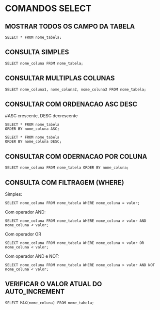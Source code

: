 # COMANDOS SELECT

## MOSTRAR TODOS OS CAMPO DA TABELA

```
SELECT * FROM nome_tabela;
```

## CONSULTA SIMPLES

```
SELECT nome_coluna FROM nome_tabela;
```

## CONSULTAR MULTIPLAS COLUNAS

```
SELECT nome_coluna1, nome_coluna2, nome_coluna3 FROM nome_tabela;
```

## CONSULTAR COM ORDENACAO ASC DESC


\#ASC crescente, DESC decrescente

```
SELECT * FROM nome_tabela
ORDER BY nome_coluna ASC;
```

```
SELECT * FROM nome_tabela
ORDER BY nome_coluna DESC;
```

## CONSULTAR COM ODERNACAO POR COLUNA

```
SELECT nome_coluna FROM nome_tabela ORDER BY nome_coluna;
```

## CONSULTA COM FILTRAGEM (WHERE)

Simples:

```
SELECT nome_coluna FROM nome_tabela WHERE nome_coluna = valor;
```

Com operador AND:

```
SELECT nome_coluna FROM nome_tabela WHERE nome_coluna > valor AND nome_coluna < valor;
```

Com operador OR

```
SELECT nome_coluna FROM nome_tabela WHERE nome_coluna > valor OR nome_coluna < valor; 
```

Com operador AND e NOT:

```
SELECT nome_coluna FROM nome_tabela WHERE nome_coluna > valor AND NOT nome_coluna < valor;
```

## VERIFICAR O VALOR ATUAL DO AUTO_INCREMENT

```
SELECT MAX(nome_coluna) FROM nome_tabela;
```
